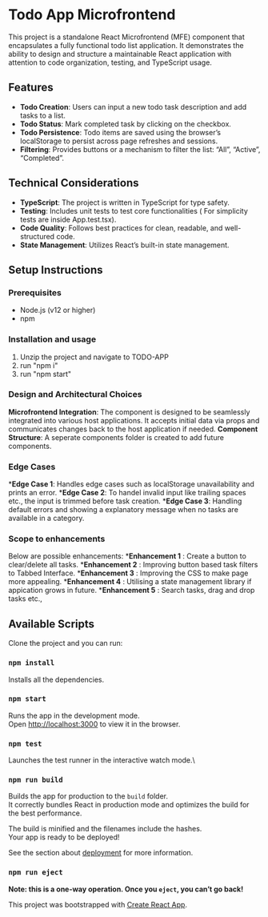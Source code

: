 # Todo App Microfrontend

This project is a standalone React Microfrontend (MFE) component that encapsulates a fully functional todo list application. It demonstrates the ability to design and structure a maintainable React application with attention to code organization, testing, and TypeScript usage.

## Features

- **Todo Creation**: Users can input a new todo task description and add tasks to a list.
- **Todo Status**: Mark completed task by clicking on the checkbox.
- **Todo Persistence**: Todo items are saved using the browser’s localStorage to persist across page refreshes and sessions.
- **Filtering**: Provides buttons or a mechanism to filter the list: “All”, “Active”, “Completed”.

## Technical Considerations

- **TypeScript**: The project is written in TypeScript for type safety.
- **Testing**: Includes unit tests to test core functionalities ( For simplicity tests are inside App.test.tsx).
- **Code Quality**: Follows best practices for clean, readable, and well-structured code.
- **State Management**: Utilizes React’s built-in state management.

## Setup Instructions

### Prerequisites

- Node.js (v12 or higher)
- npm 

### Installation and usage

1. Unzip the project and navigate to TODO-APP
2. run "npm i"
3. run "npm start"

### Design and Architectural Choices

**Microfrontend Integration**: The component is designed to be seamlessly integrated into various host applications. It accepts initial data via props and communicates changes back to the host application if needed.
**Component Structure**: A seperate components folder is created to add future components.


### Edge Cases

***Edge Case 1**: Handles edge cases such as localStorage unavailability and prints an error.
***Edge Case 2**: To handel invalid input like trailing spaces etc., the input is trimmed before task creation.
***Edge Case 3**: Handling default errors and showing a explanatory message when no tasks are available in a category.

### Scope to enhancements

Below are possible enhancements:
***Enhancement 1** : Create a button to clear/delete all tasks.
***Enhancement 2** : Improving button based task filters to Tabbed Interface.
***Enhancement 3** : Improving the CSS to make page more appealing.
***Enhancement 4** : Utilising a state management library if appication grows in future.
***Enhancement 5** : Search tasks, drag and drop tasks etc.,


## Available Scripts

Clone the project and you can run:

### `npm install`

Installs all the dependencies.

### `npm start`

Runs the app in the development mode.\
Open [http://localhost:3000](http://localhost:3000) to view it in the browser.


### `npm test`

Launches the test runner in the interactive watch mode.\

### `npm run build`

Builds the app for production to the `build` folder.\
It correctly bundles React in production mode and optimizes the build for the best performance.

The build is minified and the filenames include the hashes.\
Your app is ready to be deployed!

See the section about [deployment](https://facebook.github.io/create-react-app/docs/deployment) for more information.

### `npm run eject`

**Note: this is a one-way operation. Once you `eject`, you can’t go back!**


This project was bootstrapped with [Create React App](https://github.com/facebook/create-react-app).

